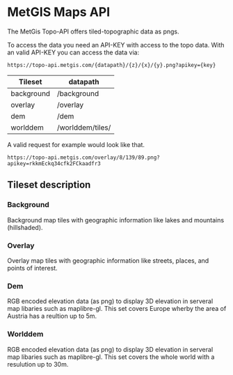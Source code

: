# MetGIS Maps API
The MetGis Topo-API offers tiled-topographic data as pngs.

To access the data you need an API-KEY with access to the topo data.
With an valid API-KEY you can access the data via:

```
https://topo-api.metgis.com/{datapath}/{z}/{x}/{y}.png?apikey={key}
```
 
| Tileset  	|  datapath 	
|---	|---	
| background  	| /background  
|  overlay 	| /overlay  	
|  dem 	|  /dem 
|  worlddem 	|  /worlddem/tiles/

A valid request for example would look like that.
```
https://topo-api.metgis.com/overlay/8/139/89.png?apikey=rkkmEckq34cfk2FCkaadfr3
```

## Tileset description

### Background

Background map tiles with geographic information like lakes and mountains (hillshaded).

### Overlay

Overlay map tiles with geographic information like streets, places, and points of interest.

### Dem

RGB encoded elevation data (as png) to display 3D elevation in serveral map libaries such as maplibre-gl.
This set covers Europe wherby the area of Austria has a reultion up to 5m.

### Worlddem

RGB encoded elevation data (as png) to display 3D elevation in serveral map libaries such as maplibre-gl.
This set covers the whole world with a resulution up to 30m.
